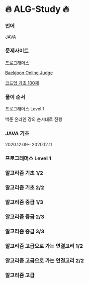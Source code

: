 # 🔥 ALG-Study 🔥

### 언어
JAVA

### 문제사이트
[프로그래머스](https://programmers.co.kr)

[Baekjoon Online Judge](https://www.acmicpc.net/)

[코드업 기초 100제](https://codeup.kr/problemsetsol.php?psid=23)

### 풀이 순서
프로그래머스 Level 1

백준 온라인 강의 순서대로 진행
### JAVA 기초
2020.12.09~ 2020.12.11

### 프로그래머스 Level 1
### 알고리즘 기초 1/2
### 알고리즘 기초 2/2
### 알고리즘 중급 1/3
### 알고리즘 중급 2/3
### 알고리즘 중급 3/3
### 알고리즘 고급으로 가는 연결고리 1/2
### 알고리즘 고급으로 가는 연결고리 2/2
### 알고리즘 고급
